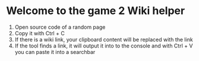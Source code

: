 # Welcome to the game 2 Wiki helper

1. Open source code of a random page
2. Copy it with Ctrl + C
3. If there is a wiki link, your clipboard content will be replaced with the link
4. If the tool finds a link, it will output it into to the console and with Ctrl + V you can paste it into a searchbar
